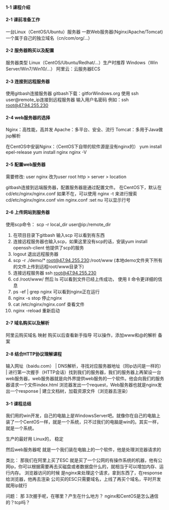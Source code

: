 #### 1-1 课程介绍

#### 2-1 课前准备工作
一台Linux（CentOS/Ubuntu）服务器
一款Web服务器(Nginx/Apache/Tomcat)
一个属于自己的独立域名（cn/com/org/...）

#### 2-2 服务器购买以及配置
服务器类型
Linux（CentOS/Ubuntu/Redhat/...）生产时推荐
Windows（Win Server/Win7/Win10/...）
阿里云：云服务器ECS

#### 2-3 连接到远程服务器
使用gitbash连接服务器
gitbash下载：gitforWindows.org
使用 ssh user@remote_ip连接到远程服务器 输入用户名密码
例如：ssh root@47.94.255.230

#### 2-4 web服务器的选择
Nginx：高性能，高并发
Apache：多平台、安全、流行
Tomcat：多用于Java做jsp解析

在CentOS中安装Nginx：（CentOS下自带的软件源是没有nginx的）
yum install epel-release
yum install nginx
nginx -V

#### 2-5 配置web服务器
需要修改:
user nginx 改为user root
http > server > location

gitbash连接到远端服务器，配置服务器是通过配置文件。
在CentOS下，默认在 cd/etc/nginx/nginx.conf 如果不在，可以使用 nginx -t 来进行搜索
cd/etc/nginx/nginx.conf
vim nginx.conf
:set nu 可以显示行号

#### 2-6 上传网站到服务器
使用scp命令：
scp -r local_dir user@ip:/remote_dir

1. 在项目目录下gitbash 输入scp 可以看到有东西
2. 连接远程服务器也输入scp，如果这里没有scp的话，安装yum install openssh-client 他提供了scp的服务
3. logout 退出远程服务器
4. scp -r ./demo/* root@47.94.255.230:/root/www (本地demo文件夹下所有的文件上传到远程root/www目录下)
5. 连接远程服务器 ssh root@47.94.255.230
6. cd /root/www/  然后 ls 可以看到文件已经上传成功， 使用 ll 命令更详细的信息
7. ps -ef | grep nginx 可以看到nginx正在运行
8. nginx -s stop  停止nginx
9. cat /etc/nginx/nginx.conf 查看文件
10. nginx -reload 重新启动

#### 2-7 域名购买以及解析
阿里云购买域名 映射
购买以后查看新手指导 可以操作，添加www和@的解析
备案
#### 2-8 结合HTTP协议理解课程
输入网址（baidu.com）
|
DNS解析，寻找对应服务器地址（同ip访问是一样的）
|
进行第一次握手（HTTP会话）找到我们的服务器，我们的服务器上再架设一台web服务器，web服务器就是向外界提供web服务的一个软件。他会向我们的服务器请求一个文件index.html 浏览器发出一个request，Web服务器也就是nginx发出一个response 
|
建立文档树，加载资源文件（浏览器去渲染）
#### 3-1 课程总结

我们用的win开发，自己的电脑上是WindowsServer吧。就像你在自己的电脑上装了一个CentOS一样，就是一个系统，只不过我们的电脑是win的。其实一样，就是一个系统。

生产的最好用 Linux的， 稳定

然后web服务器呢 就是一个我们装在电脑上的一个软件，他是处理浏览器请求的

类比：
那我们在阿里上买了ESC 就是买了一个公网的有操作系统的机器，他有公网ip，你可以根据需要再去买磁盘或者数据盘什么的，就相当于可以增加内存、运行内存。
浏览器访问的时候 是nginx来处理这个请求，拿到东西了，在response给浏览器，他再去渲染
公司买的ESC只需要域名，上线了再买个域名，平时开发就用ip就行

问题：
那 3次握手呢，在哪里？产生在什么地方？
nginx和CentOS是怎么通信的？tcp吗？

